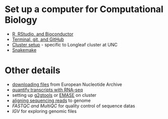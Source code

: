 # Set up a computer for Computational Biology

* [R, RStudio, and Bioconductor](r_bioc.md)
* [Terminal, git, and GitHub](terminal_git_github.md)
* [Cluster setup](cluster_setup.md) - specific to Longleaf cluster at UNC
* [Snakemake](snakemake.md)

# Other details

* [downloading files](download.md) from European Nucleotide Archive
* [quantify transcripts with RNA-seq](quantify.md) 
* setting up [g2gtools](g2gtools.md) or [EMASE](emase.md) on cluster
* [aligning sequencing reads](align.md) to genome
* *FASTQC and MultiQC* for quality control of sequence datas
* *IGV* for exploring genomic files

